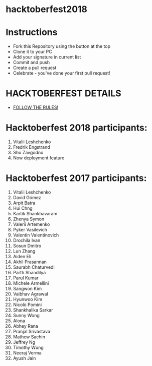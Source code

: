 ﻿# hacktoberfest2018

# Instructions

- Fork this Repository using the button at the top
- Clone it to your PC
- Add your signature in current list
- Commit and push
- Create a pull request
- Celebrate - you've done your first pull request!


# HACKTOBERFEST DETAILS
- [FOLLOW THE RULES!](https://hacktoberfest.digitalocean.com/details)

# Hacktoberfest 2018 participants:
1. Vitalii Leshchenko
2. Fredrik Engstrand
3. Sho Zavgodno
4. Now deployment feature

# Hacktoberfest 2017 participants:
1. Vitalii Leshchenko
2. David Gómez
3. Arpit Batra
4. Hui Chng
5. Kartik Shankhavaram
6. Zhenya Symon
7. Valerii Artemenko
8. Pyker Vasilevich
9. Valentin Valentinovich
10. Drochila Ivan
11. Sosun Dmitro
12. Lun Zhang
13. Aiden Eli
14. Akhil Prasannan
15. Saurabh Chaturvedi
16. Parth Shandilya
17. Parul Kumar
18. Michele Armellini
19. Sangwon Kim
20. Vaibhav Agrawal
21. Hyunwoo Kim
22. Nicolò Pomini
23. Shankhalika Sarkar
24. Sunny Wong
25. Alona 
26. Abhey Rana
27. Pranjal Srivastava
28. Mathew Sachin
29. Jeffrey Ng
30. Timothy Wung
31. Neeraj Verma
32. Ayush Jain
